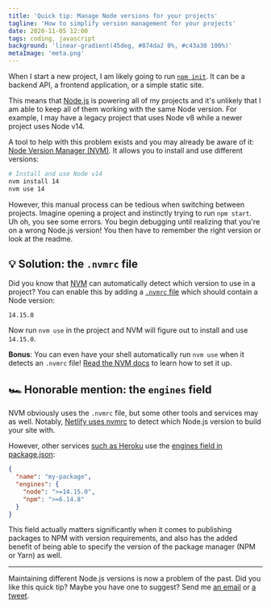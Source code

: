 ```yaml
---
title: 'Quick tip: Manage Node versions for your projects'
tagline: 'How to simplify version management for your projects'
date: 2020-11-05 12:00
tags: coding, javascript
background: 'linear-gradient(45deg, #874da2 0%, #c43a30 100%)'
metaImage: 'meta.png'
---
```


When I start a new project, I am likely going to run [`npm init`](https://docs.npmjs.com/cli/init/). It can be a backend API, a frontend application, or a simple static site.

This means that [Node.js](https://nodejs.org/) is powering all of my projects and it's unlikely that I am able to keep all of them working with the same Node version. For example, I may have a legacy project that uses Node v8 while a newer project uses Node v14.

A tool to help with this problem exists and you may already be aware of it: [Node Version Manager (NVM)](https://github.com/nvm-sh/nvm). It allows you to install and use different versions:

```sh
# Install and use Node v14
nvm install 14
nvm use 14
```

However, this manual process can be tedious when switching between projects. Imagine opening a project and instinctly trying to run `npm start`. Uh oh, you see some errors. You begin debugging until realizing that you're on a wrong Node.js version! You then have to remember the right version or look at the readme.

## 💡 Solution: the `.nvmrc` file

Did you know that [NVM](https://github.com/nvm-sh/nvm) can automatically detect which version to use in a project? You can enable this by adding a [`.nvmrc` file](https://github.com/nvm-sh/nvm#nvmrc) which should contain a Node version:

```
14.15.0
```

Now run `nvm use` in the project and NVM will figure out to install and use `14.15.0`.

<Alert>

**Bonus**: You can even have your shell automatically run `nvm use` when it detects an `.nvmrc` file! [Read the NVM docs](https://github.com/nvm-sh/nvm#deeper-shell-integration) to learn how to set it up.

</Alert>

## 🏎 Honorable mention: the `engines` field

NVM obviously uses the `.nvmrc` file, but some other tools and services may as well. Notably, [Netlify uses nvmrc](https://docs.netlify.com/configure-builds/manage-dependencies/#node-js-and-javascript) to detect which Node.js version to build your site with.

However, other services [such as Heroku](https://devcenter.heroku.com/articles/nodejs-support#specifying-a-node-js-version) use the [engines field in package.json](https://docs.npmjs.com/cli/v6/configuring-npm/package-json#engines):

```json
{
  "name": "my-package",
  "engines": {
    "node": ">=14.15.0",
    "npm": ">=6.14.8"
  }
}
```

This field actually matters significantly when it comes to publishing packages to NPM with version requirements, and also has the added benefit of being able to specify the version of the package manager (NPM or Yarn) as well.

---

Maintaining different Node.js versions is now a problem of the past. Did you like this quick tip? Maybe you have one to suggest? Send me [an email](/contact) or [a tweet](https://twitter.com/sunnysinghio).
